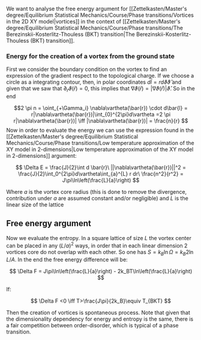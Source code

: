 We want to analyse the free energy argument for [[Zettelkasten/Master's degree/Equilibrium Statistical Mechanics/Course/Phase transitions/Vortices in the 2D XY model|vortices]] in the context of [[Zettelkasten/Master's degree/Equilibrium Statistical Mechanics/Course/Phase transitions/The Berezinskii-Kosterlitz-Thouless (BKT) transition|The Berezinskii-Kosterlitz-Thouless (BKT) transition]].
### Energy for the creation of a vortex from the ground state

First we consider the boundary condition on the vortex to find an expression of the gradient respect to the topological charge. If we choose a circle as a integrating contour, then, in polar coordinates $d\bar{l} = rd\vartheta \hat{\vartheta}$ and given that we saw that $\partial_r\vartheta(\bar{r})=0$, this implies that $\nabla\vartheta(\bar{r}) = |\nabla\vartheta(\bar{r})|\hat{\vartheta}$. So in the end

$$2 \pi n = \oint_{+\Gamma_i} \nabla\vartheta(\bar{r}) \cdot d\bar{l} = r|\nabla\vartheta(\bar{r})|\int_{0}^{2\pi}d\vartheta =2 \pi r|\nabla\vartheta(\bar{r})| \iff |\nabla\vartheta(\bar{r})| = \frac{n}{r} $$ 
Now in order to evaluate the energy we can use the expression found in the [[Zettelkasten/Master's degree/Equilibrium Statistical Mechanics/Course/Phase transitions/Low temperature approximation of the XY model in 2-dimensions|Low temperature approximation of the XY model in 2-dimensions]] argument:

$$ \Delta E = \frac{J}{2}\int d \bar{r}\ ||\nabla\vartheta(\bar{r})||^2 = \frac{J}{2}\int_0^{2\pi}d\vartheta\int_{a}^{L} r dr\ \frac{n^2}{r^2} = J\pi\ln\left(\frac{L}{a}\right) $$

Where $a$ is the vortex core radius (this is done to remove the divergence, contribution under $a$ are assumed constant and/or negligible) and $L$ is the linear size of the lattice

## Free energy argument

Now we evaluate the entropy. In a square lattice of size $L$ the vortex center can be placed in any $(L/a)^2$ ways, in order that in each linear dimension 2 vortices core do not overlap with each other.
So one has $S = k_B \ln \Omega = k_B 2\ln L/A$.
In the end the free energy difference will be: 

$$ \Delta F = J\pi\ln\left(\frac{L}{a}\right) - 2k_BT\ln\left(\frac{L}{a}\right) $$

 If:

$$ \Delta F <0 \iff T>\frac{J\pi}{2k_B}\equiv T_{BKT} $$

Then the creation of vortices is spontaneous process. Note that given that the dimensionality dependency for energy and entropy is the same, there is a fair competition between order-disorder, which is typical of a phase transition.